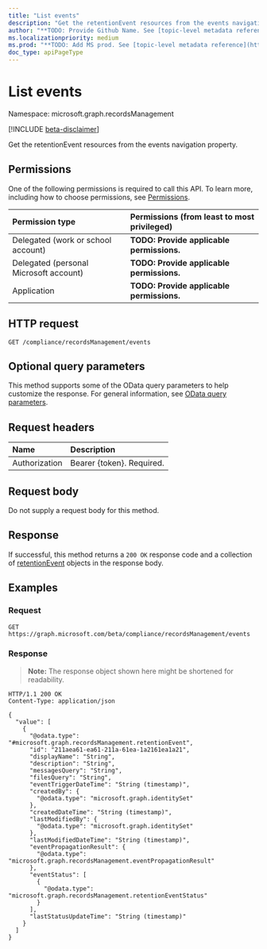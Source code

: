 ```yaml
---
title: "List events"
description: "Get the retentionEvent resources from the events navigation property."
author: "**TODO: Provide Github Name. See [topic-level metadata reference](https://msgo.azurewebsites.net/add/document/guidelines/metadata.html#topic-level-metadata)**"
ms.localizationpriority: medium
ms.prod: "**TODO: Add MS prod. See [topic-level metadata reference](https://msgo.azurewebsites.net/add/document/guidelines/metadata.html#topic-level-metadata)**"
doc_type: apiPageType
---
```


# List events
Namespace: microsoft.graph.recordsManagement

[!INCLUDE [beta-disclaimer](../../includes/beta-disclaimer.md)]

Get the retentionEvent resources from the events navigation property.

## Permissions
One of the following permissions is required to call this API. To learn more, including how to choose permissions, see [Permissions](/graph/permissions-reference).

|Permission type|Permissions (from least to most privileged)|
|:---|:---|
|Delegated (work or school account)|**TODO: Provide applicable permissions.**|
|Delegated (personal Microsoft account)|**TODO: Provide applicable permissions.**|
|Application|**TODO: Provide applicable permissions.**|

## HTTP request

<!-- {
  "blockType": "ignored"
}
-->
``` http
GET /compliance/recordsManagement/events
```

## Optional query parameters
This method supports some of the OData query parameters to help customize the response. For general information, see [OData query parameters](/graph/query-parameters).

## Request headers
|Name|Description|
|:---|:---|
|Authorization|Bearer {token}. Required.|

## Request body
Do not supply a request body for this method.

## Response

If successful, this method returns a `200 OK` response code and a collection of [retentionEvent](../resources/retentionevent.md) objects in the response body.

## Examples

### Request
<!-- {
  "blockType": "request",
  "name": "list_retentionevent"
}
-->
``` http
GET https://graph.microsoft.com/beta/compliance/recordsManagement/events
```


### Response
>**Note:** The response object shown here might be shortened for readability.
<!-- {
  "blockType": "response",
  "truncated": true,
  "@odata.type": "Collection(microsoft.graph.recordsManagement.retentionEvent)"
}
-->
``` http
HTTP/1.1 200 OK
Content-Type: application/json

{
  "value": [
    {
      "@odata.type": "#microsoft.graph.recordsManagement.retentionEvent",
      "id": "211aea61-ea61-211a-61ea-1a2161ea1a21",
      "displayName": "String",
      "description": "String",
      "messagesQuery": "String",
      "filesQuery": "String",
      "eventTriggerDateTime": "String (timestamp)",
      "createdBy": {
        "@odata.type": "microsoft.graph.identitySet"
      },
      "createdDateTime": "String (timestamp)",
      "lastModifiedBy": {
        "@odata.type": "microsoft.graph.identitySet"
      },
      "lastModifiedDateTime": "String (timestamp)",
      "eventPropagationResult": {
        "@odata.type": "microsoft.graph.recordsManagement.eventPropagationResult"
      },
      "eventStatus": [
        {
          "@odata.type": "microsoft.graph.recordsManagement.retentionEventStatus"
        }
      ],
      "lastStatusUpdateTime": "String (timestamp)"
    }
  ]
}
```


